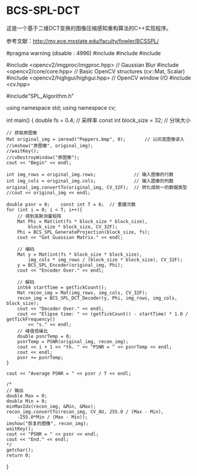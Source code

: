 # BCS-SPL-DCT
这是一个基于二维DCT变换的图像压缩感知重构算法的C++实现程序。

参考文献：http://my.ece.msstate.edu/faculty/fowler/BCSSPL/

<!-- lang: cpp --> 
#pragma warning (disable : 4996)
#include<algorithm>
#include<iostream>
#include<cmath>

#include <opencv2/imgproc/imgproc.hpp>  // Gaussian Blur
#include <opencv2/core/core.hpp>        // Basic OpenCV structures (cv::Mat, Scalar)
#include <opencv2/highgui/highgui.hpp>  // OpenCV window I/O
#include <cv.hpp>

#include"SPL_Algorithm.h"

using namespace std;
using namespace cv;


int main()
{
	double fs = 0.4;	    // 采样率
	const int block_size = 32;  // 分块大小

	// 获取原图像
	Mat original_img = imread("Peppers.bmp", 0);	   // 以灰度图像读入
	//imshow("原图像", original_img);
  	//waitKey();	
	//cvDestroyWindow("原图像");
 	cout << "Begin" << endl;

	int img_rows = original_img.rows;	           // 输入图像的行数
	int img_cols = original_img.cols;	           // 输入图像的列数
	original_img.convertTo(original_img, CV_32F);  // 转化成统一的数据类型
	//cout << original_img << endl;

	double psnr = 0;	const int T = 6;  // 重建次数
	for (int i = 0; i < T; i++){
		// 得到高斯测量矩阵
		Mat Phi = Mat(int(fs * block_size * block_size),
			block_size * block_size, CV_32F);
		Phi = BCS_SPL_GenerateProjection(block_size, fs);
		cout << "Got Guassion Matrix." << endl;

		// 编码
		Mat y = Mat(int(fs * block_size * block_size),
			img_cols * img_rows / (block_size * block_size), CV_32F);
		y = BCS_SPL_Encoder(original_img, Phi);
		cout << "Encoder Over." << endl;

		// 解码
		int64 startTime = getTickCount();
		Mat recon_img = Mat(img_rows, img_cols, CV_32F);
		recon_img = BCS_SPL_DCT_Decoder(y, Phi, img_rows, img_cols, block_size);
		cout << "Decoder Over." << endl;
		cout << "Elipse time: " << (getTickCount() - startTime) * 1.0 / getTickFrequency()
			<< "s." << endl;
		// 峰值信噪比
		double psnrTemp = 0;
		psnrTemp = PSNR(original_img, recon_img);
		cout << i + 1 << "th. " << "PSNR = " << psnrTemp << endl;
		cout << endl;
		psnr += psnrTemp;
	}
	
	cout << "Average PSNR = " << psnr / T << endl;

	/*
	// 输出 
	double Max = 0;
	double Min = 0;
	minMaxIdx(recon_img, &Min, &Max);
	recon_img.convertTo(recon_img, CV_8U, 255.0 / (Max - Min), 
		-255.0*Min / (Max - Min));
	imshow("恢复的图像", recon_img);
	waitKey();
	cout << "PSNR = " << psnr << endl;
	cout << "End." << endl;
	*/
	getchar();
	return 0;
}

